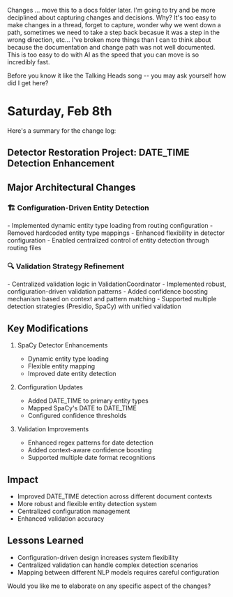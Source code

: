 Changes ... move this to a docs folder later. I'm going to try and be more deciplined about capturing changes and decisions. 
Why? It's too easy to make changes in a thread, forget to capture, wonder why we went down a path, sometimes we need to take a step back becasue it was a step in the wrong direction, etc... I've broken more things than I can to think about because the documentation and change path was not well documented. This is too easy to do with AI as the speed that you can move is so incredibly fast. 

Before you know it like the Talking Heads song -- you may ask yourself how did I get here? 

# Saturday, Feb 8th
Here's a summary for the change log:

## Detector Restoration Project: DATE_TIME Detection Enhancement

## Major Architectural Changes

### 🏗 Configuration-Driven Entity Detection
<architectural-decision type="configuration">
- Implemented dynamic entity type loading from routing configuration
- Removed hardcoded entity type mappings
- Enhanced flexibility in detector configuration
- Enabled centralized control of entity detection through routing files
</architectural-decision>

### 🔍 Validation Strategy Refinement
<architectural-decision type="validation">
- Centralized validation logic in ValidationCoordinator
- Implemented robust, configuration-driven validation patterns
- Added confidence boosting mechanism based on context and pattern matching
- Supported multiple detection strategies (Presidio, SpaCy) with unified validation
</architectural-decision>

## Key Modifications

1. SpaCy Detector Enhancements
   - Dynamic entity type loading
   - Flexible entity mapping
   - Improved date entity detection

2. Configuration Updates
   - Added DATE_TIME to primary entity types
   - Mapped SpaCy's DATE to DATE_TIME
   - Configured confidence thresholds

3. Validation Improvements
   - Enhanced regex patterns for date detection
   - Added context-aware confidence boosting
   - Supported multiple date format recognitions

## Impact
- Improved DATE_TIME detection across different document contexts
- More robust and flexible entity detection system
- Centralized configuration management
- Enhanced validation accuracy

## Lessons Learned
- Configuration-driven design increases system flexibility
- Centralized validation can handle complex detection scenarios
- Mapping between different NLP models requires careful configuration

Would you like me to elaborate on any specific aspect of the changes?

